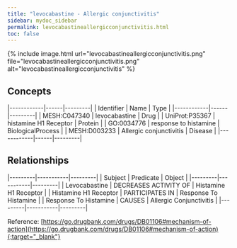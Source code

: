 ```yaml
---
title: "levocabastine - Allergic conjunctivitis"
sidebar: mydoc_sidebar
permalink: levocabastineallergicconjunctivitis.html
toc: false 
---
```


{% include image.html url="levocabastineallergicconjunctivitis.png" file="levocabastineallergicconjunctivitis.png" alt="levocabastineallergicconjunctivitis" %}

## Concepts

|------------|------|---------|
| Identifier | Name | Type    |
|------------|------|---------|
| MESH:C047340 | levocabastine | Drug |
| UniProt:P35367 | histamine H1 Receptor | Protein |
| GO:0034776 | response to histamine | BiologicalProcess |
| MESH:D003233 | Allergic conjunctivitis | Disease |
|------------|------|---------|

## Relationships

|---------|-----------|---------|
| Subject | Predicate | Object  |
|---------|-----------|---------|
| Levocabastine | DECREASES ACTIVITY OF | Histamine H1 Receptor |
| Histamine H1 Receptor | PARTICIPATES IN | Response To Histamine |
| Response To Histamine | CAUSES | Allergic Conjunctivitis |
|---------|-----------|---------|

Reference: [https://go.drugbank.com/drugs/DB01106#mechanism-of-action](https://go.drugbank.com/drugs/DB01106#mechanism-of-action){:target="_blank"}